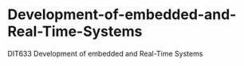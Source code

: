 # Development-of-embedded-and-Real-Time-Systems
DIT633 Development of embedded and Real-Time Systems

